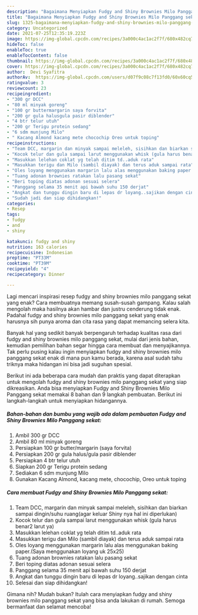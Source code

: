 ```yaml
---
description: "Bagaimana Menyiapkan Fudgy and Shiny Brownies Milo Panggang sekat yang Menggugah Selera"
title: "Bagaimana Menyiapkan Fudgy and Shiny Brownies Milo Panggang sekat yang Menggugah Selera"
slug: 1325-bagaimana-menyiapkan-fudgy-and-shiny-brownies-milo-panggang-sekat-yang-menggugah-selera
category: Uncategorized
date: 2021-07-25T12:35:19.223Z
image: https://img-global.cpcdn.com/recipes/3a000c4ac1ac2f7f/680x482cq70/fudgy-and-shiny-brownies-milo-panggang-sekat-foto-resep-utama.jpg
hideToc: false
enableToc: true
enableTocContent: false
thumbnail: https://img-global.cpcdn.com/recipes/3a000c4ac1ac2f7f/680x482cq70/fudgy-and-shiny-brownies-milo-panggang-sekat-foto-resep-utama.jpg
cover: https://img-global.cpcdn.com/recipes/3a000c4ac1ac2f7f/680x482cq70/fudgy-and-shiny-brownies-milo-panggang-sekat-foto-resep-utama.jpg
author:  Devi Syafitra
authorAv:  https://img-global.cpcdn.com/users/d07f9c08c7f13fd0/60x60cq50/avatar.jpg
ratingvalue: 3
reviewcount: 23
recipeingredient:
- "300 gr DCC"
- "80 ml minyak goreng"
- "100 gr buttermargarin saya forvita"
- "200 gr gula halusgula pasir diblender"
- "4 btr telur utuh"
- "200 gr Terigu protein sedang"
- "6 sdm munjung Milo"
- " Kacang Almond kacang mete chocochip Oreo untuk toping"
recipeinstructions:
- "Team DCC, margarin dan minyak sampai meleleh, sisihkan dan biarkan sampai dingin/suhu ruang(agar keluar Shiny nya hal ini diperlukan)"
- "Kocok telur dan gula sampai larut menggunakan whisk (gula harus benar2 larut ya)"
- "Masukkan lelehan coklat yg telah ditim td..aduk rata"
- "Masukkan terigu dan Milo (sambil diayak) dan terus aduk sampai rata"
- "Oles loyang menggunakan margarin lalu alas menggunakan baking paper.(Saya menggunakan loyang uk 25x25)"
- "Tuang adonan brownies ratakan lalu pasang sekat"
- "Beri toping diatas adonan sesuai selera"
- "Panggang selama 35 menit api bawah suhu 150 derjat"
- "Angkat dan tunggu dingin baru di lepas dr loyang..sajikan dengan cinta"
- "Sudah jadi dan siap dihidangkan!"
categories:
- Resep
tags:
- fudgy
- and
- shiny

katakunci: fudgy and shiny 
nutrition: 163 calories
recipecuisine: Indonesian
preptime: "PT33M"
cooktime: "PT39M"
recipeyield: "4"
recipecategory: Dinner

---
```



Lagi mencari inspirasi resep fudgy and shiny brownies milo panggang sekat yang enak? Cara membuatnya memang susah-susah gampang. Kalau salah mengolah maka hasilnya akan hambar dan justru cenderung tidak enak. Padahal fudgy and shiny brownies milo panggang sekat yang enak harusnya sih punya aroma dan cita rasa yang dapat memancing selera kita.




Banyak hal yang sedikit banyak berpengaruh terhadap kualitas rasa dari fudgy and shiny brownies milo panggang sekat, mulai dari jenis bahan, kemudian pemilihan bahan segar hingga cara membuat dan menyajikannya. Tak perlu pusing kalau ingin menyiapkan fudgy and shiny brownies milo panggang sekat enak di mana pun kamu berada, karena asal sudah tahu triknya maka hidangan ini bisa jadi suguhan spesial.


Berikut ini ada beberapa cara mudah dan praktis yang dapat diterapkan untuk mengolah fudgy and shiny brownies milo panggang sekat yang siap dikreasikan. Anda bisa menyiapkan Fudgy and Shiny Brownies Milo Panggang sekat memakai 8 bahan dan 9 langkah pembuatan. Berikut ini langkah-langkah untuk menyiapkan hidangannya.

<!--inarticleads1-->

##### Bahan-bahan dan bumbu yang wajib ada dalam pembuatan Fudgy and Shiny Brownies Milo Panggang sekat:

1. Ambil 300 gr DCC
1. Ambil 80 ml minyak goreng
1. Persiapkan 100 gr butter/margarin (saya forvita)
1. Persiapkan 200 gr gula halus/gula pasir diblender
1. Persiapkan 4 btr telur utuh
1. Siapkan 200 gr Terigu protein sedang
1. Sediakan 6 sdm munjung Milo
1. Gunakan  Kacang Almond, kacang mete, chocochip, Oreo untuk toping




<!--inarticleads2-->

##### Cara membuat Fudgy and Shiny Brownies Milo Panggang sekat:

1. Team DCC, margarin dan minyak sampai meleleh, sisihkan dan biarkan sampai dingin/suhu ruang(agar keluar Shiny nya hal ini diperlukan)
1. Kocok telur dan gula sampai larut menggunakan whisk (gula harus benar2 larut ya)
1. Masukkan lelehan coklat yg telah ditim td..aduk rata
1. Masukkan terigu dan Milo (sambil diayak) dan terus aduk sampai rata
1. Oles loyang menggunakan margarin lalu alas menggunakan baking paper.(Saya menggunakan loyang uk 25x25)
1. Tuang adonan brownies ratakan lalu pasang sekat
1. Beri toping diatas adonan sesuai selera
1. Panggang selama 35 menit api bawah suhu 150 derjat
1. Angkat dan tunggu dingin baru di lepas dr loyang..sajikan dengan cinta
1. Selesai dan siap dihidangkan!



Gimana nih? Mudah bukan? Itulah cara menyiapkan fudgy and shiny brownies milo panggang sekat yang bisa anda lakukan di rumah. Semoga bermanfaat dan selamat mencoba!
